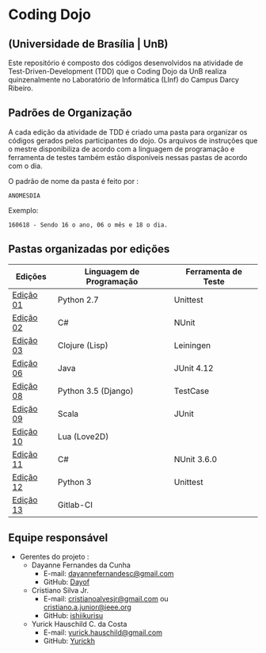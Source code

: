 # Coding Dojo
## (Universidade de Brasília | UnB)

Este repositório é composto dos códigos desenvolvidos na atividade de Test-Driven-Development (TDD) que o Coding Dojo da UnB realiza quinzenalmente no Laboratório de Informática (LInf) do Campus Darcy Ribeiro.

## Padrões de Organização

A cada edição da atividade de TDD é criado uma pasta para organizar os códigos gerados pelos participantes do dojo. Os arquivos de instruções que o mestre disponibiliza de acordo com a linguagem de programação e ferramenta de testes também estão disponíveis nessas pastas de acordo com o dia.

O padrão de nome da pasta é feito por :

```
ANOMESDIA
```

Exemplo:

```
160618 - Sendo 16 o ano, 06 o mês e 18 o dia.
```

## Pastas organizadas por edições

| Edições            | Linguagem de Programação | Ferramenta de Teste |
| ------------------ | ------------------------ | ------------------- |
| [Edição 01](160618) | Python 2.7              | Unittest            |
| [Edição 02](160625) | C#                      | NUnit               |
| [Edição 03](160709) | Clojure (Lisp)          | Leiningen           |  	
| [Edição 06](160730) | Java                    | JUnit 4.12          |
| [Edição 08](160813) | Python 3.5 (Django)     | TestCase            |
| [Edição 09](160827) | Scala                   | JUnit               |
| [Edição 10](161001) | Lua (Love2D)            |                     |
| [Edição 11](170225) | C#                      | NUnit 3.6.0         |
| [Edição 12](170304) | Python 3                | Unittest            |
| [Edição 13](170325) | Gitlab-CI               |                     |
## Equipe responsável

- Gerentes do projeto :
  - Dayanne Fernandes da Cunha
    - E-mail: dayannefernandesc@gmail.com
    - GitHub: [Dayof](https://github.com/Dayof)
  - Cristiano Silva Jr.
    - E-mail: cristianoalvesjr@gmail.com ou cristiano.a.junior@ieee.org
    - GitHub: [ishiikurisu](https://github.com/ishiikurisu)
  - Yurick Hauschild C. da Costa
    - E-mail: yurick.hauschild@gmail.com
    - GitHub: [Yurickh](https://github.com/Yurickh)

